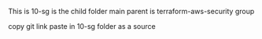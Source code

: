 This is 10-sg is the child folder
main parent is terraform-aws-security group

copy git link  paste in 10-sg folder as a source